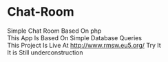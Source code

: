 # Chat-Room
Simple Chat Room Based On php<br/>
This App Is Based On Simple Database Queries<br/>
This Project Is Live At <a>http://www.rmsw.eu5.org/</a> Try It<br/>
It is Still underconstruction
